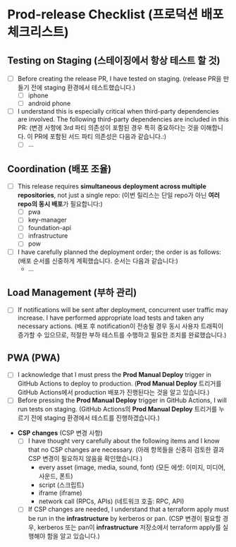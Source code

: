 # Prod-release Checklist (프로덕션 배포 체크리스트)

## Testing on Staging (스테이징에서 항상 테스트 할 것)

- [ ]  Before creating the release PR, I have tested on staging. (release PR을 만들기 전에 staging 환경에서 테스트했습니다.)
    - [ ]  iphone
    - [ ]  android phone
- [ ]  I understand this is especially critical when third-party dependencies are involved. The following third-party dependencies are included in this PR: (변경 사항에 3rd 파티 의존성이 포함된 경우 특히 중요하다는 것을 이해합니다. 이 PR에 포함된 서드 파티 의존성은 다음과 같습니다.:)
    - [ ]  …

## Coordination (배포 조율)

- [ ]  This release requires **simultaneous deployment across multiple repositories**, not just a single repo: (이번 릴리스는 단일 repo가 아닌 **여러 repo의 동시 배포**가 필요합니다:)
    - [ ]  pwa
    - [ ]  key-manager
    - [ ]  foundation-api
    - [ ]  infrastructure
    - [ ]  pow
- [ ]  I have carefully planned the deployment order; the order is as follows: (배포 순서를 신중하게 계획했습니다. 순서는 다음과 같습니다:)
    - …

## Load Management (부하 관리)

- [ ]  If notifications will be sent after deployment, concurrent user traffic may increase. I have performed appropriate load tests and taken any necessary actions. (배포 후 notification이 전송될 경우 동시 사용자 트래픽이 증가할 수 있으므로, 적절한 부하 테스트를 수행하고 필요한 조치를 완료했습니다.)

## PWA (PWA)

- [ ]  I acknowledge that I must press the **Prod Manual Deploy** trigger in GitHub Actions to deploy to production. (**Prod Manual Deploy** 트리거를 GitHub Actions에서 production 배포가 진행된다는 것을 알고 있습니다.)
- [ ]  Before pressing the **Prod Manual Deploy** trigger in GitHub Actions, I will run tests on staging. (GitHub Actions의 **Prod Manual Deploy** 트리거를 누르기 전에 staging 환경에서 테스트를 진행하겠습니다.)
- **CSP changes** (CSP 변경 사항)
    - [ ]  I have thought very carefully about the following items and I know that no CSP changes are necessary. (아래 항목들을 신중히 검토한 결과 CSP 변경이 필요하지 않음을 확인했습니다.)
        - every asset (image, media, sound, font) (모든 에셋: 이미지, 미디어, 사운드, 폰트)
        - script (스크립트)
        - iframe (iframe)
        - network call (RPCs, APIs) (네트워크 호출: RPC, API)
    - [ ]  If CSP changes are needed, I understand that a terraform apply must be run in the **infrastructure** by kerberos or pan. (CSP 변경이 필요할 경우, kerberos 또는 pan이 **infrastructure** 저장소에서 terraform apply를 실행해야 함을 알고 있습니다.)